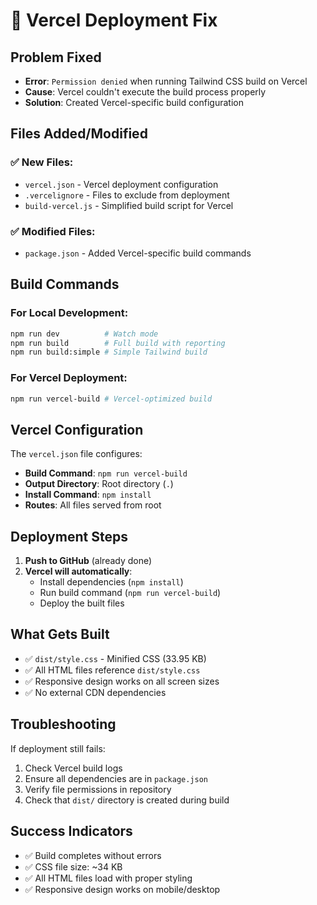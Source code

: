 # 🚀 Vercel Deployment Fix

## Problem Fixed
- **Error**: `Permission denied` when running Tailwind CSS build on Vercel
- **Cause**: Vercel couldn't execute the build process properly
- **Solution**: Created Vercel-specific build configuration

## Files Added/Modified

### ✅ New Files:
- `vercel.json` - Vercel deployment configuration
- `.vercelignore` - Files to exclude from deployment
- `build-vercel.js` - Simplified build script for Vercel

### ✅ Modified Files:
- `package.json` - Added Vercel-specific build commands

## Build Commands

### For Local Development:
```bash
npm run dev          # Watch mode
npm run build        # Full build with reporting
npm run build:simple # Simple Tailwind build
```

### For Vercel Deployment:
```bash
npm run vercel-build # Vercel-optimized build
```

## Vercel Configuration

The `vercel.json` file configures:
- **Build Command**: `npm run vercel-build`
- **Output Directory**: Root directory (`.`)
- **Install Command**: `npm install`
- **Routes**: All files served from root

## Deployment Steps

1. **Push to GitHub** (already done)
2. **Vercel will automatically**:
   - Install dependencies (`npm install`)
   - Run build command (`npm run vercel-build`)
   - Deploy the built files

## What Gets Built

- ✅ `dist/style.css` - Minified CSS (33.95 KB)
- ✅ All HTML files reference `dist/style.css`
- ✅ Responsive design works on all screen sizes
- ✅ No external CDN dependencies

## Troubleshooting

If deployment still fails:
1. Check Vercel build logs
2. Ensure all dependencies are in `package.json`
3. Verify file permissions in repository
4. Check that `dist/` directory is created during build

## Success Indicators

- ✅ Build completes without errors
- ✅ CSS file size: ~34 KB
- ✅ All HTML files load with proper styling
- ✅ Responsive design works on mobile/desktop
